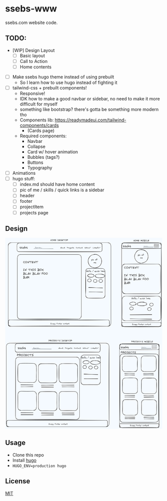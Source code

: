 # ssebs-www

ssebs.com website code. 
 
## TODO:
- [WIP] Design Layout
  - [ ] Basic layout
  - [ ] Call to Action
  - [ ] Home contents
- [ ] Make ssebs hugo theme instead of using prebuilt
  - So I learn how to use hugo instead of fighting it
- [ ] tailwind-css + prebuilt components!
  - Responsive!
  - IDK how to make a good navbar or sidebar, no need to make it more difficult for myself
  - something like bootstrap? there's gotta be something more modern tho
  - Components lib: https://readymadeui.com/tailwind-components/cards
    - (Cards page)
  - Required components:
    - Navbar
    - Collapse
    - Card w/ hover animation
    - Bubbles (tags?)
    - Buttons 
    - Typography
- [ ] Animations
- [ ] hugo stuff:
  - [ ] index.md should have home content
  - [ ] pic of me / skills / quick links is a sidebar
  - [ ] header
  - [ ] footer
  - [ ] projectItem
  - [ ] projects page

## Design
![home](.excalidraw.png)


## Usage
- Clone this repo
- Install [hugo](https://gohugo.io/)
- `HUGO_ENV=production hugo`

## License
[MIT](./LICENSE)
